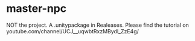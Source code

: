 # master-npc
NOT the project. A .unitypackage in Realeases. Please find the tutorial on youtube.com/channel/UCJ__uqwbtRxzMBydl_ZzE4g/
